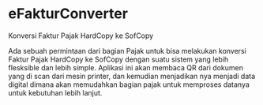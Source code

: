 # eFakturConverter
Konversi Faktur Pajak HardCopy ke SofCopy

Ada sebuah permintaan dari bagian Pajak untuk bisa melakukan konversi Faktur Pajak HardCopy ke SofCopy dengan suatu sistem yang lebih flesksible dan lebih simple.
Aplikasi ini akan membaca QR dari dokumen yang di scan dari mesin printer, dan kemudian menjadikan nya menjadi data digital dimana akan memudahkan bagian pajak untuk memproses datanya untuk kebutuhan lebih lanjut.
